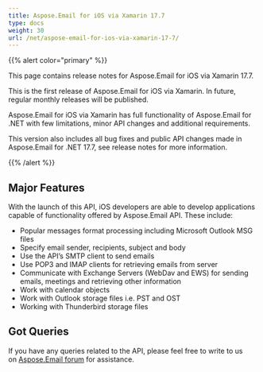 ```yaml
---
title: Aspose.Email for iOS via Xamarin 17.7
type: docs
weight: 30
url: /net/aspose-email-for-ios-via-xamarin-17-7/
---
```


{{% alert color="primary" %}} 

This page contains release notes for Aspose.Email for iOS via Xamarin 17.7.

This is the first release of Aspose.Email for iOS via Xamarin. In future, regular monthly releases will be published.

Aspose.Email for iOS via Xamarin has full functionality of Aspose.Email for .NET with few limitations, minor API changes and additional requirements.

This version also includes all bug fixes and public API changes made in Aspose.Email for .NET 17.7, see release notes for more information.

{{% /alert %}} 
## **Major Features**
With the launch of this API, iOS developers are able to develop applications capable of functionality offered by Aspose.Email API. These include:

- Popular messages format processing including Microsoft Outlook MSG files
- Specify email sender, recipients, subject and body
- Use the API’s SMTP client to send emails
- Use POP3 and IMAP clients for retrieving emails from server
- Communicate with Exchange Servers (WebDav and EWS) for sending emails, meetings and retrieving other information
- Work with calendar objects
- Work with Outlook storage files i.e. PST and OST
- Working with Thunderbird storage files
## **Got Queries**
If you have any queries related to the API, please feel free to write to us on [Aspose.Email forum](https://forums.aspose.com/c/email) for assistance.
